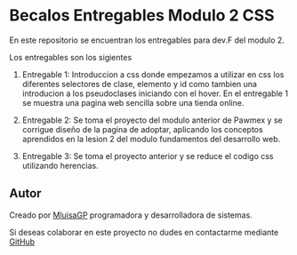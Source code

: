 # Becalos Entregables Modulo 2 CSS

En este repositorio se encuentran los entregables para dev.F del modulo 2. 

Los entregables son los sigientes

1. Entregable 1: Introduccion a css donde empezamos a utilizar en css  los diferentes selectores de clase, elemento y id como tambien una introducion a los pseudoclases iniciando con el hover. En el entregable 1 se muestra una pagina web sencilla sobre una tienda online.

2. Entregable 2: Se toma el proyecto del modulo anterior de Pawmex y se corrigue diseño de la pagina de adoptar, aplicando los conceptos aprendidos en la lesion 2 del modulo fundamentos del desarrollo web.
3. Entregable 3: Se toma el proyecto anterior y se reduce el codigo css utilizando herencias.


## Autor

Creado por [MluisaGP](https://github.com/MLuisaGP) programadora y desarrolladora de sistemas.

Si deseas colaborar en este proyecto no dudes en contactarme mediante [GitHub](https://github.com/MLuisaGP)